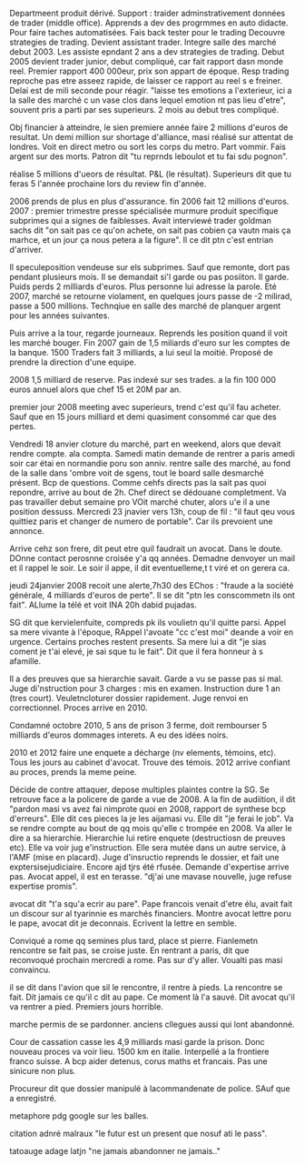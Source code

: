 Departmeent produit dérivé. Support : traider adminstrativement données de trader (middle office). Apprends a dev des progrmmes en auto didacte. Pour faire taches automatisées. Fais back tester pour le trading Decouvre strategies de trading. Devient assistant trader. Integre salle des marché debut 2003. Les assiste epndant 2 ans a dev strategies de trading.  Debut 2005 devient trader junior, debut compliqué, car fait rapport dasn monde reel. Premier rapport 400 000eur, prix son appart de époque. Resp trading reproche pas etre asseez rapide, de laisser ce rapport au reel s e freiner. Delai est de mili seconde pour réagir. "laisse tes emotions a l'exterieur, ici a la salle des marché c un vase clos dans lequel emotion nt pas lieu d'etre", souvent pris a parti par ses superieurs.  2 mois au debut tres compliqué.

Obj financier à atteindre, le sien premiere année faire 2 millions d'euros de resultat. Un demi million sur shortage d'alliance, masi réalisé sur attentat de londres. Voit en direct metro ou sort les corps du metro. Part vommir. Fais argent sur des morts. Patron dit "tu reprnds leboulot et tu fai sdu pognon". 

réalise 5 millions d'ueors de résultat. P&L (le résultat).  Superieurs dit que tu feras 5 l'année prochaine lors du review fin d'année. 

2006 prends de plus en plus d'assurance. fin 2006 fait 12 millions d'euros. 2007 : premier trimestre presse spécialisée murmure produit specifique subprimes qui a signes de faiblesses.  Avait interviewé trader goldman sachs dit "on sait pas ce qu'on achete, on sait pas cobien ça vautn mais ça marhce, et un jour ça nous petera a la figure". Il ce dit ptn c'est entrian d'arriver.

Il speculeposition vendeuse sur els subprimes. Sauf que remonte, dort pas pendant plusieurs mois. Il se demandait si'l garde ou pas posiiton. Il garde. Puids perds 2 milliards d'euros.  Plus personne lui adresse la parole. Eté 2007, marché se retourne violament, en quelques jours passe de -2 milirad, passe a 500 millions. Technqiue en salle des marché de planquer argent pour les années suivantes. 

Puis arrive a la tour, regarde journeaux. Reprends les position quand il voit les marché bouger. Fin 2007 gain de 1,5 miliards d'euro sur les comptes de la banque. 1500 Traders fait 3 milliards, a lui seul la moitié. Proposé de prendre la direction d'une equipe. 

2008 1,5 milliard de reserve. Pas indexé sur ses trades. a la fin 100 000 euros annuel alors que chef 15 et 20M par an. 

premier jour 2008 meeting avec superieurs, trend c'est qu'il fau acheter. Sauf que en 15 jours milliard et demi quasiment consommé car que des pertes. 

Vendredi 18 anvier cloture du marché, part en weekend, alors que devait rendre compte. ala compta. Samedi matin demande de rentrer a paris amedi soir car étai en normandie poru son anniv. rentre salle des marché, au fond de la salle dans 'ombre voit de sgens, tout le board salle desmarché présent. Bcp de questions. Comme cehfs directs pas la sait pas quoi repondre, arrive au bout de 2h. Chef direct se dédouane completment. Va pas travailler debut semaine pro VOit marché chuter, alors u'e il a une position dessuss. Mercredi 23 jnavier vers 13h, coup de fil : "il faut qeu vous quittiez paris et changer de numero de portable". Car ils prevoient une annonce. 

Arrive cehz son frere, dit peut etre quil faudrait un avocat. Dans le doute. DOnne contact perosnne croisée y'a qq années. Demadne denvoyer un mail et il rappel le soir. Le soir il appe, il dit eventuelleme,t t viré et on gerera ca. 

jeudi 24janvier 2008 recoit une alerte,7h30 des EChos : "fraude a la société générale, 4 milliards d'euros de perte". Il se dit "ptn les conscommetn ils ont fait". ALlume la télé et voit INA 20h dabid pujadas. 

SG dit que kervielenfuite, compreds pk ils voulietn qu'il quitte parsi. Appel sa mere vivante à l'époque,  RAppel l'avoate "cc c'est moi" deande a voir en urgence. Certains proches restent presents. Sa mere lui a dit "je sias coment je t'ai elevé, je sai sque tu le fait". Dit que il fera honneur à s afamille. 

Il a des preuves que sa hierarchie savait. Garde a vu se passe pas si mal. Juge di'nstruction  pour 3 charges : mis en examen. Instruction dure 1 an (tres court). Veuletncloturer  dossier rapidement. Juge renvoi en correctionnel. Proces arrive en 2010. 

Condamné octobre 2010, 5 ans de prison 3 ferme, doit rembourser 5 milliards d'euros dommages interets. A eu des idées noirs. 

2010 et 2012 faire une enquete a décharge (nv elements, témoins, etc). Tous les jours au cabinet d'avocat. Trouve des témois. 2012 arrive confiant au proces, prends la meme peine. 

Décide de contre attaquer, depose multiples plaintes contre la SG. Se retrouve face a la policere de garde a vue de 2008. A la fin de audiition, il dit "pardon masi vs avez fai nimprote quoi en 2008, rapport de synthese bcp d'erreurs". Elle dit ces pieces la je les aijamasi vu. Elle dit "je ferai le job". Va se rendre compte au bout de qq mois qu'elle c trompée en 2008. Va aller le dire a sa hierarchie. Hierarchie lui retire enquete (destructiosn de preuves etc). Elle va voir jug e'instruction. Elle sera mutée dans un autre service, à l'AMF (mise en placard). Juge d'insructio reprends le dossier, et fait une exptersisejudiciaire. Encore ajd tjrs été rfusée. Demande d'expertise arrive pas. Avocat appel, il est en terasse. "dj'ai une mavase nouvelle, juge refuse expertise promis". 

avocat dit "t'a squ'a ecrir au pare". Pape francois venait d'etre élu, avait fait un discour sur al tyarinnie es marchés financiers. Montre avocat lettre poru le pape, avocat dit je deconnais. Ecrivent la lettre en semble. 

Conviqué a rome qq semines plus tard, place st pierre. Fianlemetn rencontre se fait pas, se croise juste. En rentrant a paris, dit que reconvoqué prochain mercredi a rome. Pas sur d'y aller. Voualti pas masi convaincu. 

il se dit dans l'avion que sil le rencontre, il rentre à pieds. La rencontre se fait. Dit jamais ce qu'il c dit au pape. Ce moment là l'a sauvé. Dit avocat qu'il va rentrer a pied. Premiers jours horrible. 

marche permis de se pardonner. anciens cllegues aussi qui lont abandonné. 

Cour de cassation casse les 4,9 milliards masi garde la prison. Donc nouveau proces va voir lieu. 1500 km en italie. Interpellé a la frontiere franco suisse. A bcp aider detenus, corus maths et francais. Pas une sinicure non plus. 

Procureur dit que dossier manipulé à lacommandenate de police. SAuf que a enregistré. 

metaphore pdg google sur les balles. 

citation adnré malraux "le futur est un present que nosuf ati le pass". 

tatoauge adage latjn "ne jamais abandonner ne jamais.."